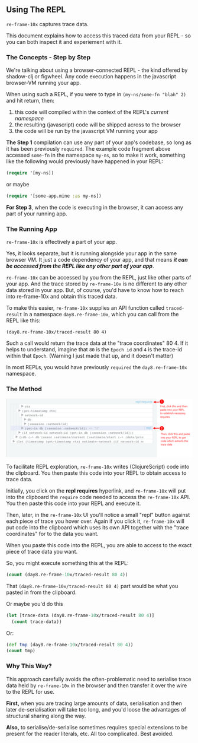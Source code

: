 ## Using The REPL

`re-frame-10x` captures trace data.  

This document explains how to access this traced data from your REPL - so you can both inspect it and experiement with it. 

### The Concepts - Step by Step

We're talking about using a browser-connected REPL - the kind offered by shadow-clj or figwheel. Any code execution happens in the javascript browser-VM running your app. 

When using such a REPL, if you were to
type in `(my-ns/some-fn "blah" 2)` and hit return, 
then:
 1. this code will compiled within the context of the REPL's *current namespace*
 2. the resulting (javascript) code will be shipped across to the browser 
 3. the code will be run by the javascript VM running your app 

**The Step 1** compilation can use any part of your app's codebase, so long as it 
has been previously `required`. The example code fragment above accessed `some-fn` 
in the namespace `my-ns`, so to make it work, something like the following would
previously have happened in your REPL: 
```clj
(require '[my-ns])
```
or maybe
```clj
(require '[some-app.mine :as my-ns])
```

**For Step 3**, when the code is executing in the browser, it can access any 
part of your running app. 

### The Running App

`re-frame-10x` is effectively a part of your app. 

Yes, it looks separate, but it is running alongside your app 
in the same browser VM. It just a code dependency of your app, and that means **_it can 
be accessed from the REPL like any other part of your app_**.

`re-frame-10x` can be accessed by you from the REPL, just like other parts of your app. 
And the trace stored by `re-frame-10x` is no different to any other data stored in your app. 
But, of course, you'd have to know how to reach into re-frame-10x and obtain this traced data. 

To make this easier, `re-frame-10x` supplies an API function called `traced-result` 
in a namespace `day8.re-frame-10x`, which you can call from the REPL like this: 

``` 
(day8.re-frame-10x/traced-result 80 4)
```

Such a call would return the trace data at the "trace coordinates" 80 4. If it helps 
to understand, imagine that `80` is the `Epoch id` and `4` is the trace-id within that `Epoch`.
(Warning I just made that up, and it doesn't matter)

In most REPLs, you would have previously `required` the `day8.re-frame-10x` namespace.

### The Method

![Estim8 demo](/docs/images/repl.png)

To facilitate REPL exploration, `re-frame-10x` writes (ClojureScript) code into the clipboard.
You then paste this code into your REPL to obtain access to trace data.

Initially, you click on the **repl requires** hyperlink, and `re-frame-10x` will 
put into the clipboard the `require` code needed to access the `re-frame-10x` API.  
You then paste this code into your REPL and execute it. 
 
Then, later, in the `re-frame-10x` UI you'll notice a small "repl" 
button against each piece of trace you hover over. Again if you click it, `re-frame-10x` will put code into 
the clipboard which uses its own API together with the "trace coordinates" for to the data you want. 

When you paste this code into the REPL, you are able to access to the exact 
piece of trace data you want.

So, you might execute something this at the REPL: 
```clj
(count (day8.re-frame-10x/traced-result 80 4))
```

That `(day8.re-frame-10x/traced-result 80 4)` part would be what you pasted in
from the clipboard.

Or maybe you'd do this
```clj
(let [trace-data (day8.re-frame-10x/traced-result 80 4)]
  (count trace-data))
```
Or:
```cljs
(def tmp (day8.re-frame-10x/traced-result 80 4))
(count tmp)
```


### Why This Way?

This approach carefully avoids the often-problematic need to 
serialise trace data held by `re-frame-10x` in the browser and then 
transfer it over the wire to the REPL for use. 

**First,** when you are tracing large amounts of data, serialisation and then 
later de-serialisation will 
take too long, and you'd loose the advantages 
of structural sharing along the way. 

**Also,** to serialise/de-serialise sometimes requires special extensions to be 
present for the reader literals, etc.  All too complicated. Best avoided.  
